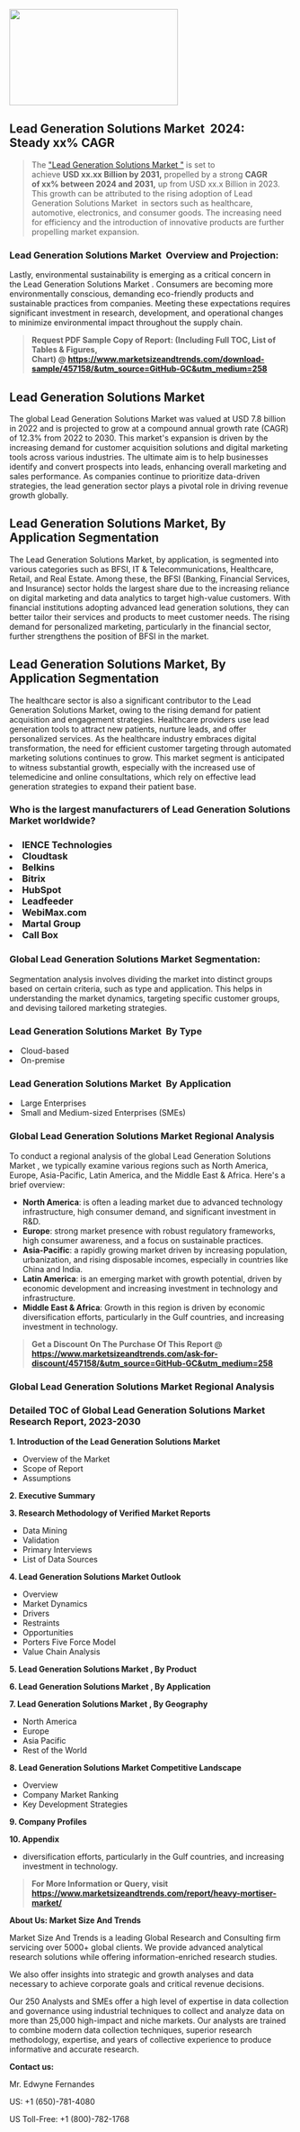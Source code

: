 <p><img class="alignnone size-medium wp-image-20088" src="https://ffe5etoiles.com/wp-content/uploads/2024/12/MST1-300x171.png" alt="" width="300" height="171" /></p><h2 id="ember46" class="ember-view reader-text-block__heading-2">Lead Generation Solutions Market &nbsp;2024: Steady&nbsp;xx% CAGR</h2><blockquote id="ember47" class="ember-view reader-text-block__blockquote">The&nbsp;<a class="app-aware-link " href="https://www.marketsizeandtrends.com/download-sample/457158/&utm_source=GitHub-GC&utm_medium=258" target="_blank" data-test-app-aware-link="">"Lead Generation Solutions Market "</a>&nbsp;is set to achieve&nbsp;<strong>USD&nbsp;xx.xx&nbsp;Billion by 2031,</strong>&nbsp;propelled by a strong&nbsp;<strong>CAGR of&nbsp;xx% between 2024 and 2031,</strong>&nbsp;up from USD xx.x Billion in 2023. This growth can be attributed to the rising adoption of&nbsp;Lead Generation Solutions Market &nbsp;in sectors such as healthcare, automotive, electronics, and consumer goods. The increasing need for efficiency and the introduction of innovative products are further propelling market expansion.</blockquote><h3 id="ember48" class="ember-view reader-text-block__heading-3">Lead Generation Solutions Market &nbsp;Overview and Projection:</h3><p id="ember49" class="ember-view reader-text-block__paragraph">Lastly, environmental sustainability is emerging as a critical concern in the&nbsp;Lead Generation Solutions Market . Consumers are becoming more environmentally conscious, demanding eco-friendly products and sustainable practices from companies. Meeting these expectations requires significant investment in research, development, and operational changes to minimize environmental impact throughout the supply chain.</p><blockquote id="ember50" class="ember-view reader-text-block__blockquote"><strong>Request PDF Sample Copy of Report: (Including Full TOC, List of Tables &amp; Figures, Chart)&nbsp;@&nbsp;<strong><a href="https://www.marketsizeandtrends.com/download-sample/457158/&utm_source=GitHub-GC&utm_medium=258" target="_blank">https://www.marketsizeandtrends.com/download-sample/457158/&utm_source=GitHub-GC&utm_medium=258</a></strong></strong></blockquote><h3 class=""><h2>Lead Generation Solutions Market</h2><p>The global Lead Generation Solutions Market was valued at USD 7.8 billion in 2022 and is projected to grow at a compound annual growth rate (CAGR) of 12.3% from 2022 to 2030. This market's expansion is driven by the increasing demand for customer acquisition solutions and digital marketing tools across various industries. The ultimate aim is to help businesses identify and convert prospects into leads, enhancing overall marketing and sales performance. As companies continue to prioritize data-driven strategies, the lead generation sector plays a pivotal role in driving revenue growth globally.</p><h2>Lead Generation Solutions Market, By Application Segmentation</h2><p>The Lead Generation Solutions Market, by application, is segmented into various categories such as BFSI, IT & Telecommunications, Healthcare, Retail, and Real Estate. Among these, the BFSI (Banking, Financial Services, and Insurance) sector holds the largest share due to the increasing reliance on digital marketing and data analytics to target high-value customers. With financial institutions adopting advanced lead generation solutions, they can better tailor their services and products to meet customer needs. The rising demand for personalized marketing, particularly in the financial sector, further strengthens the position of BFSI in the market.</p><h2>Lead Generation Solutions Market, By Application Segmentation</h2><p>The healthcare sector is also a significant contributor to the Lead Generation Solutions Market, owing to the rising demand for patient acquisition and engagement strategies. Healthcare providers use lead generation tools to attract new patients, nurture leads, and offer personalized services. As the healthcare industry embraces digital transformation, the need for efficient customer targeting through automated marketing solutions continues to grow. This market segment is anticipated to witness substantial growth, especially with the increased use of telemedicine and online consultations, which rely on effective lead generation strategies to expand their patient base.</p></h3><h3 id="" class="">Who is the largest manufacturers of&nbsp;Lead Generation Solutions Market worldwide?</h3><h3 class=""></Li><Li>IENCE Technologies</Li><Li> Cloudtask</Li><Li> Belkins</Li><Li> Bitrix</Li><Li> HubSpot</Li><Li> Leadfeeder</Li><Li> WebiMax.com</Li><Li> Martal Group</Li><Li> Call Box</h3><h3 id="ember53" class="ember-view reader-text-block__heading-3">Global&nbsp;Lead Generation Solutions Market Segmentation:</h3><p id="ember54" class="ember-view reader-text-block__paragraph">Segmentation analysis involves dividing the market into distinct groups based on certain criteria, such as type and application. This helps in understanding the market dynamics, targeting specific customer groups, and devising tailored marketing strategies.</p><h3 id="" class="">Lead Generation Solutions Market &nbsp;By Type</h3><p></Li><Li>Cloud-based</Li><Li> On-premise</p><h3 id="" class="">Lead Generation Solutions Market &nbsp;By Application</h3><p class=""></Li><Li>Large Enterprises</Li><Li> Small and Medium-sized Enterprises (SMEs)</p><h3 id="ember62" class="ember-view reader-text-block__heading-3">Global Lead Generation Solutions Market Regional Analysis</h3><p id="ember63" class="ember-view reader-text-block__paragraph">To conduct a regional analysis of the global Lead Generation Solutions Market , we typically examine various regions such as North America, Europe, Asia-Pacific, Latin America, and the Middle East &amp; Africa. Here's a brief overview:</p><ul><li><strong>North America</strong>: is often a leading market due to advanced technology infrastructure, high consumer demand, and significant investment in R&amp;D.</li><li><strong>Europe</strong>: strong market presence with robust regulatory frameworks, high consumer awareness, and a focus on sustainable practices.</li><li><strong>Asia-Pacific</strong>: a rapidly growing market driven by increasing population, urbanization, and rising disposable incomes, especially in countries like China and India.</li><li><strong>Latin America</strong>: is an emerging market with growth potential, driven by economic development and increasing investment in technology and infrastructure.</li><li><strong>Middle East &amp; Africa</strong>: Growth in this region is driven by economic diversification efforts, particularly in the Gulf countries, and increasing investment in technology.</li></ul><blockquote id="ember61" class="ember-view reader-text-block__blockquote"><strong>Get a Discount On The Purchase Of This Report @ <strong><a href="https://html-cleaner.com/" target="">https://www.marketsizeandtrends.com/ask-for-discount/457158/&utm_source=GitHub-GC&utm_medium=258</a></strong></strong></blockquote><h3 id="ember62" class="ember-view reader-text-block__heading-3">Global Lead Generation Solutions Market Regional Analysis</h3><h3 id="" class="">Detailed TOC of Global Lead Generation Solutions Market Research Report, 2023-2030</h3><p id="" class=""><strong>1. Introduction of the Lead Generation Solutions Market </strong></p><ul><li>Overview of the Market</li><li>Scope of Report</li><li>Assumptions</li></ul><p id="" class=""><strong>2. Executive Summary</strong></p><p id="" class=""><strong>3. Research Methodology of Verified Market Reports</strong></p><ul><li>Data Mining</li><li>Validation</li><li>Primary Interviews</li><li>List of Data Sources</li></ul><p id="" class=""><strong>4. Lead Generation Solutions Market Outlook</strong></p><ul><li>Overview</li><li>Market Dynamics</li><li>Drivers</li><li>Restraints</li><li>Opportunities</li><li>Porters Five Force Model</li><li>Value Chain Analysis</li></ul><p id="" class=""><strong>5. Lead Generation Solutions Market , By Product</strong></p><p id="" class=""><strong>6. Lead Generation Solutions Market , By Application</strong></p><p id="" class=""><strong>7. Lead Generation Solutions Market , By Geography</strong></p><ul><li>North America</li><li>Europe</li><li>Asia Pacific</li><li>Rest of the World</li></ul><p id="" class=""><strong>8. Lead Generation Solutions Market Competitive Landscape</strong></p><ul><li>Overview</li><li>Company Market Ranking</li><li>Key Development Strategies</li></ul><p id="" class=""><strong>9. Company Profiles</strong></p><p id="" class=""><strong>10. Appendix</strong></p><ul><li>diversification efforts, particularly in the Gulf countries, and increasing investment in technology.</li></ul><blockquote id="ember65" class="ember-view reader-text-block__blockquote"><strong>For More Information or Query, visit <strong><strong><a href="https://html-cleaner.com/" target="">https://www.marketsizeandtrends.com/report/heavy-mortiser-market/</a></strong></strong></strong></blockquote><p id="" class=""><strong>About Us: Market Size And Trends</strong></p><p id="" class="">Market Size And Trends is a leading Global Research and Consulting firm servicing over 5000+ global clients. We provide advanced analytical research solutions while offering information-enriched research studies.</p><p id="" class="">We also offer insights into strategic and growth analyses and data necessary to achieve corporate goals and critical revenue decisions.</p><p id="" class="">Our 250 Analysts and SMEs offer a high level of expertise in data collection and governance using industrial techniques to collect and analyze data on more than 25,000 high-impact and niche markets. Our analysts are trained to combine modern data collection techniques, superior research methodology, expertise, and years of collective experience to produce informative and accurate research.</p><p id="" class=""><strong>Contact us:</strong></p><p id="" class="">Mr. Edwyne Fernandes</p><p id="" class="">US: +1 (650)-781-4080</p><p id="" class="">US Toll-Free: +1 (800)-782-1768</p>
